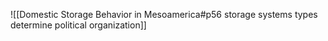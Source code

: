 ![[Domestic Storage Behavior in Mesoamerica#p56 storage systems types determine political organization]]